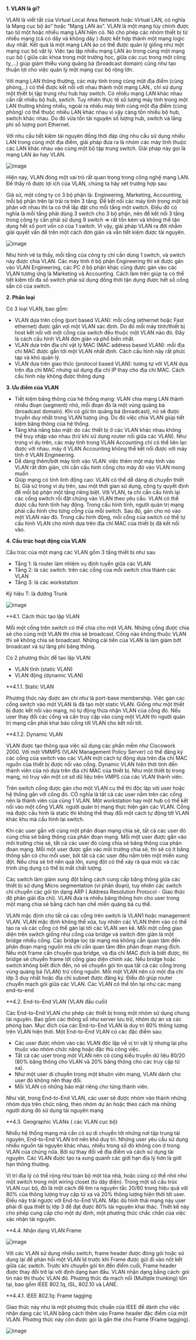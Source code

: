 **1. VLAN là gì?**

VLAN là viết tắt của Virtual Local Area Network hoặc Virtual LAN, có nghĩa là Mạng cục bộ ảo” hoặc “Mạng LAN ảo”. VLAN là một mạng tùy chỉnh được tạo từ một hoặc nhiều mạng LAN hiện có. Nó cho phép các nhóm thiết bị từ nhiều mạng (cả có dây và không dây ) được kết hợp thành một mạng logic duy nhất. Kết quả là một mạng LAN ảo có thể được quản lý giống như một mạng cục bộ vật lý. Việc tạo lập nhiều mạng LAN ảo trong cùng một mạng cục bộ ( giữa các khoa trong một trường học, giữa các cục trong một công ty,...) giúp giảm thiểu vùng quảng bá (broadcast domain) cũng như tạo thuận lợi cho việc quản lý một mạng cục bộ rộng lớn.

Với mạng LAN thông thường, các máy tính trong cùng một địa điểm (cùng phòng,..) có thể được kết nối với nhau thành một mạng LAN., chỉ sử dụng một thiết bị tập trung như hub hay switch. Có nhiều mạng LAN khác nhau cần rất nhiều bộ hub, swtich. Tuy nhiên thực tế số lượng máy tính trong một LAN thường không nhiều, ngoài ra nhiều máy tính cùng một địa điểm (cùng phòng) có thể thuộc nhiều LAN khác nhau vì vậy càng tốn nhiều bộ hub, switch khác nhau. Do đó vừa tốn tài nguyên số lượng hub, switch và lãng phí số lượng port Ethernet.

Với nhu cầu tiết kiệm tài nguyên đồng thời đáp ứng nhu cầu sử dụng nhiều LAN trong cùng một địa điểm, giải pháp đưa ra là nhóm các máy tính thuộc các LAN khác nhau vào cùng một bộ tập trung switch. Giải pháp này gọi là mạng LAN ảo hay VLAN.

![image](https://user-images.githubusercontent.com/48250210/157635234-009f04a5-1d14-4d94-8084-f55beb043638.png)

Hiện nay, VLAN đóng một vai trò rất quan trọng trong công nghệ mạng LAN. Để thấy rõ được lợi ích của VLAN, chúng ta hãy xét trường hợp sau:

Giả sử, một công ty có 3 bộ phận là: Engineering, Marketing, Accounting, mỗi bộ phận trên lại trải ra trên 3 tầng. Để kết nối các máy tính trong một bộ phận với nhau thì ta có thể lắp đặt cho mỗi tầng một switch. Điều đó có nghĩa là mỗi tầng phải dùng 3 switch cho 3 bộ phận, nên để kết nối 3 tầng trong công ty cần phải sử dụng 9 switch => rất tốn kém và không thể tận dụng hết số port vốn có của 1 switch. Vì vậy, giải pháp VLAN ra đời nhằm giải quyết vấn đề trên một cách đơn giản và vẫn tiết kiệm được tài nguyên.

![image](https://user-images.githubusercontent.com/48250210/157639138-8e653ae5-8ef3-4d65-be42-82f865e67383.png)

Như hình vẽ ta thấy, mỗi tầng của công ty chỉ cần dùng 1 switch, và switch này được chia VLAN. Các máy tính ở bộ phận Engineering thì sẽ được gán vào VLAN Engineering, các PC ở bộ phận khác cũng được gán vào các VLAN tương ứng là Marketing và Accounting. Cách làm trên giúp ta có thể tiết kiệm tối đa số switch phải sử dụng đồng thời tận dụng được hết số cổng sẵn có của switch.

**2. Phân loại**

Có 3 loại VLAN, bao gồm:
* VLAN dựa trên cổng (port based VLAN): mỗi cổng (ethernet hoặc Fast ethernet) được gắn vợi một VLAN xác định. Do đó mỗi máy tính/thiết bị host kết nối với một cổng của switch đều thuộc một VLAN nào đó. Đây là cách cấu hình VLAN đơn giản và phổ biến nhất.
* VLAN dựa trên địa chỉ vật lý MAC (MAC address based VLAN): mỗi địa chỉ MAC được gắn tới một VLAN nhất định. Cách cấu hình này rất phức tạp và khó quản lý. 
* VLAN dựa trên giao thức (protocol based VLAN): tương tự với VLAN dựa trên địa chỉ MAC nhưng sử dụng địa chỉ IP thay cho địa chỉ MAC. Cách cấu hình này không được thông dụng

**3. Ưu điểm của VLAN**

* Tiết kiệm băng thông của hệ thống mạng: VLAN chia mạng LAN thành nhiều đoạn (segment) nhỏ, mỗi đoạn đó là một vùng quảng bá (broadcast domain). Khi có gói tin quảng bá (broadcast), nó sẽ được truyền duy nhất trong VLAN tương ứng. Do đó việc chia VLAN giúp tiết kiệm băng thông của hệ thống.
* Tăng khả năng bảo mật: do các thiết bị ở các VLAN khác nhau không thể truy nhập vào nhau (trừ khi sử dụng router nối giữa các VLAN). Như trong ví dụ trên, các máy tính trong VLAN Accounting chỉ có thể liên lạc được với nhau. máy ở VLAN Accounting không thể kết nối được với máy tính ở VLAN Engineering.
* Dễ dàng thêm/bớt máy tính vào VLAN: việc thêm một máy tính vào  VLAN rất đơn giản, chỉ cần cấu hình cổng cho máy đó vào VLAN mong muốn
* Giúp mạng có tính linh động cao: VLAN có thể dễ dàng di chuyển thiết bị. Giả sử trong ví dụ trên, sau một thời gian sử dụng, công ty quyết định để mỗi bộ phận một tầng riêng biệt. Với VLAN, ta chỉ cần cấu hình lại các cổng switch rồi đặt chúng vào VLAN theo yêu cầu. 
VLAN có thể được cấu hình tĩnh hay động. Trong cấu hình tĩnh, người quản trị mạng phải cấu hình cho từng cổng của mỗi switch. Sau đó, gán cho nó vào một VLAN nào đó. Trong cấu hình động, mỗi cổng của switch có thể tự cấu hình VLAN cho mình dựa trên địa chỉ MAC của thiết bị đã kết nối vào.

**4. Cấu trúc hoạt động của VLAN**

Cấu trúc của một mạng các VLAN gồm 3 tầng thiết bị như sau
* Tầng 1: là router làm nhiệm vụ định tuyến giữa các VLAN
* Tầng 2: là các switch. trên các cổng của mỗi switch chia thành các VLAN
* Tầng 3: là các workstation

Ký hiệu T: là đường Trunk

![image](https://user-images.githubusercontent.com/48250210/157784138-93b8f570-38e3-4c4e-a226-d0c4432aee1a.png)

**4.1. Cách thức tạo lập VLAN

Mỗi một cổng trên switch có thể chia cho một VLAN. Những cổng được chia sẻ cho cùng một VLAN thì chia sẻ broadcast. Cổng nào không thuộc VLAN thì sẽ không chia sẻ broadcast. Những cải tiến của VLAN là làm giảm bớt broadcast và sự lãng phí băng thông.

Có 2 phương thức để tạo lập VLAN:
- VLAN tĩnh (static VLAN)
- VLAN động (dynamic VLAN)

**4.1.1. Static VLAN

Phương thức này được ám chỉ như là port-base membership. Việc gán các cổng switch vào một VLAN là đã tạo một static VLAN. Giống như một thiết bị được kết nối  vào mạng, nó tự động thừa nhận VLAN của cổng đó. Nếu user thay đổi các cổng và cần truy cập vào cùng một VLAN thì người quản trị mạng cần phải khai báo cổng tới VLAN cho kết nối tới.

**4.1.2. Dynamic VLAN

VLAN được tạo thông qua việc sử dụng các phần mềm như Ciscowork 2000. Với một VMMPS (VLAN Management Policy Server) có thể đăng ký các cổng của switch vào các VLAN một cách tự động dựa trên địa chỉ MAC nguồn của thiết bị được nối vào cổng. Dynamic VLAN hiện thời tính đến thành viên của nó dựa trên địa chỉ MAC của thiết bị. Như một thiết bị trong mạng, nó truy vấn một cơ sở dữ liệu trên VMPS của các VLAN thành viên.

Trên switch cổng được gán cho một VLAN cụ thể thì độc lập với user hoặc hệ thống gắn với cổng đó. CÓ nghĩa là tất cả các user nằm trên các cổng nên là thành viên của cùng 1 VLAN. Một workstation hay một hub có thể kết nối vào một cổng VLAN. người quản trị mạng thực hiện gán các VLAN. Cổng mà được cấu hình là static thì không thể thay đổi  một cách tự động tới VLAN khác khu mà cấu hình lại switch.

Khi các user gắn với cùng một phân đoạn mạng chia sẻ, tất cả các user đó cùng chia sẻ băng thông của phân đoạn mạng. Mỗi một user được gắn vào môi trường chia sẻ, tất cả các user đó cùng chia sẻ băng thông của phân đoạn mạng. Mỗi một user được gắn vào môi trường chia sẻ, thì sẽ có ít băng thông sẵn có cho mỗi user, bởi tất cả các user đều nằm trên một miền xung đột. Nếu chia sẻ trở nên quá lớn, xung đột có thể xảy rả quá mức và các trình ứng dụng có thể bị mất chất lượng.

Các switch làm giảm xung đột bằng cách cung cấp băng thông giữa các thiết bị sử dụng Micro segmentation (vi phân đoạn), tuy nhiên các switch chỉ chuyển các gói tịn dạng ARP ( Address Resolution Protocol - Giao thức độ phân giải địa chỉ). VLAN đưa ra nhiều băng thông hơn cho user trong một mạng chia sẻ bằng cách hạn chế miền quảng bá cụ thể.

VLAN mặc định cho tất cả các cổng trên switch là VLAN1 hoặc management VLAN. VLAN mặc định không thể xóa, tuy nhiên các VLAN thêm vào có thể tạo ra và các cổng có thể gán lại tới các VLAN xen kẽ. Mỗi một cổng giao diện trên switch giống như cổng của bridge và switch đơn giản là một bridge nhiều cổng. Các bridge lọc tải mạng mà không cần quan tâm đến phân đoạn mạng nguồn mà chỉ cần quan tâm đến phân đoạn mạng đích. Nếu một frame cần chuyển qua bridge, và địa chỉ MAC đích là biết được, thì bridge sẽ chuyển frame tới cổng giao diện chính xác. Nếu bridge hoặc switch không biết đích đến, nó sẽ chuyển gói tin qua tất cả các cổng trong vùng quảng bá (VLAN) trừ cổng nguồn. Mỗi một VLAN nên có một địa chỉ lớp 3 duy nhất hoặc địa chỉ subnet được đăng ký. Điều đó giúp router chuyển mạch gói giữa các VLAN. Các VLAN có thể tồn tại như các mạng end-to-end

**4.2. End-to-End VLAN (VLAN đầu cuối)

Các End-to-End VLAN cho phép các thiết bị trong một nhóm sử dụng chung tài nguyên. Bao gồm các thông số như server lưu trữ, nhóm dự án và các phòng ban. Mục đích của các End-to-End VLAN là duy trì 80% thông lượng trên VLAN hiện thời. Một End-to-End VLAN có các đặc điểm sau:
* Các user được nhóm vào các VLAN độc lập về vị trí vật lý nhưng lại phụ thuộc vào nhóm chức năng hoặc đặc thù công việc.
* Tất cả các user trong một VLAN nên có cùng kiểu truyền dữ liệu 80/20 (80% băng thông cho VLAN và 20% băng thông cho các truy cập từ xa).
* Như một user di chuyển trong một khuôn viên mạng, VLAN dành cho user đó không nên thay đổi.
* Mỗi VLAN có những bảo mật riêng cho từng thành viên. 

Như vật, trong End-to-End VLAN, các user sẽ được nhóm vào thành những nhóm dựa trên chức năng, theo nhóm dự án hoặc theo cách mà những người dùng đó sử dụng tài nguyên mạng

**4.3. Geographic VLANs ( các VLAN cục bộ)

Nhiều hệ thống mạng mà cần có sự di chuyển tới những nơi tập trung tài nguyên, End-to-End VLAN trở nên khó duy trì. Những user yêu cầu sử dụng nhiều nguồn tài nguyên khác nhau, nhiều trong số đó không còn ở trong VLAN của chúng nữa. Bởi sự thay đổi về địa điểm và cách sử dụng tài nguyên. Các VLAN được tạo ra xung quanh các giới hạn địa lý hơn là giới hạn thông thường.

Vị trí địa lý có thể rộng như toàn bộ một tòa nhà, hoặc cũng có thể nhỏ như một switch trong một wiring closet (tủ dây điện). Trong một số cấu trúc VLAN cục bộ, đó là một cách để tìm ra nguyên tắc 20/80 trong hiệu quả với 80% của thông lượng truy cập từ xa và 20% thông lượng hiện thời tới user. Điều này trái ngược với End-to-End VLAN. Mặc dù hình thái mạng này user phải đi qua thiết bị lớp 3 để đạt được 80% tài nguyên khai thác. Thiết kế này cho phép cung cấp cho một dự định, một phương thức chắc chắn của việc xác nhận tài nguyên.

**4.4. Nhận dạng VLAN Frame

![image](https://user-images.githubusercontent.com/48250210/157790183-0d08cdc8-3a92-455d-b1ef-e0efe1e68822.png)

Với các VLAN sử dụng nhiều switch, frame header được đóng gói hoặc sử dụng lại để phản hồi một VLAN Id trước khi Frame được gửi đi vào nốt kết giữa các switch. Trước khi chuyển gói tin đến điểm cuối, Frame header được thay đổi trở lại với định dạng ban đầu. VLAN nhận dạng bằng cách: gói tin nào thì thuộc VLAN đó. Phương thức đa mạch nối (Multiple trunking) tồn tại, bao gồm IEEE 802.1q, ISL, 802.10 và LANE.

**4.4.1. IEEE 802.1q: Frame tagging

Giao thức này như là một phương thức chuẩn của IEEE để dành cho việc nhận dạng các VLAN bằng cách thêm vào Frame header đặc điểm của một VLAN. Phương thức này còn được gọi là gắn thẻ cho Frame (Frame tagging).

![image](https://user-images.githubusercontent.com/48250210/157791043-2eb28dc8-d728-4470-ac8a-104614621633.png)

